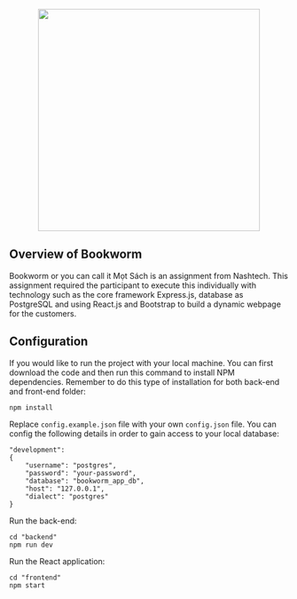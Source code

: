 <p align="center">
<a href="https://expressjs.com/" target="_blank">
<img src="https://i.imgur.com/Ls4Npc0.png" width="400"></a></p>

## Overview of Bookworm

Bookworm or you can call it Mọt Sách is an assignment from Nashtech. This assignment required the participant to execute this individually with technology such as the core framework Express.js, database as PostgreSQL and using React.js and Bootstrap to build a dynamic webpage for the customers.

## Configuration

If you would like to run the project with your local machine. You can first download the code and then run this command to install NPM dependencies. Remember to do this type of installation for both back-end and front-end folder:  

    npm install

Replace `config.example.json` file with your own `config.json` file. You can config the following details in order to gain access to your local database:

    "development": 
    {
        "username": "postgres",
        "password": "your-password",
        "database": "bookworm_app_db",
        "host": "127.0.0.1",
        "dialect": "postgres"
    }

Run the back-end:

    cd "backend"
    npm run dev

Run the React application:

    cd "frontend"
    npm start

